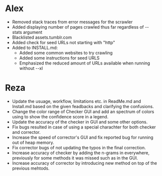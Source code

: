 # Alex
- Removed stack traces from error messages for the scrawler
- Added displaying number of pages crawled thus far regardless of --stats argument
- Blacklisted assets.tumblr.com
- Added check for seed URLs not starting with "http"
- Added to INSTALL.md:
    - Added some common websites to try crawling
    - Added some instructions for seed URLS
    - Emphasized the reduced amount of URLs available when running without --xl


# Reza
- Update the usuage, workflow, limitations etc. in ReadMe.md and Install.md based on the given feadbacks and clarifying the confusions.
- Change the color range of Checker GUI and add an spectrum of colors using to show the confidence score in a legend.
- Update the accuracy of the checker in GUI and some other options.
- Fix bugs resulted in case of using a special charachter for both checker and corrector.
- Increase the speed of corrector's GUI and fix reported bug for running out of heap memory.
- Fix corrector bugs of not updating the typos in the final correction.
- Increase accuracy of checker by adding the n-grams in everywhere, previously for some methods it was missed such as in the GUI.
- Increase accuracy of corrector by introducing new method on top of the previous mehtods.
